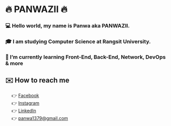 # :fire: PANWAZII :fire:
### :computer: Hello world, my name is Panwa aka PANWAZII.  
### :mortar_board: I am studying Computer Science at Rangsit University.
### 🌱 I’m currently learning Front-End, Back-End, Network, DevOps & more
## :envelope: How to reach me 
&nbsp;&nbsp;&nbsp;&nbsp;  :point_right: [Facebook](https://www.facebook.com/PANWAZII/)<br>
&nbsp;&nbsp;&nbsp;&nbsp;  :point_right: [Instagram](https://www.instagram.com/panwazii/)<br>
&nbsp;&nbsp;&nbsp;&nbsp;  :point_right: [LinkedIn](https://www.linkedin.com/in/panwazii)<br>
&nbsp;&nbsp;&nbsp;&nbsp;  :point_right: panwa1379@gmail.com<br>
<!--
**PANWAZII/PANWAZII** is a ✨ _special_ ✨ repository because its `README.md` (this file) appears on your GitHub profile.

Here are some ideas to get you started:

- 🔭 I’m currently working on ...
- 🌱 I’m currently learning ...
- 👯 I’m looking to collaborate on ...
- 🤔 I’m looking for help with ...
- 💬 Ask me about ...
- 📫 How to reach me: ...
- 😄 Pronouns: ...
- ⚡ Fun fact: ...
-->
